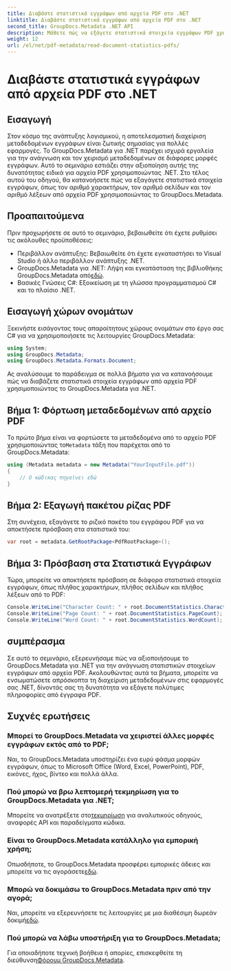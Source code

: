 ```yaml
---
title: Διαβάστε στατιστικά εγγράφων από αρχεία PDF στο .NET
linktitle: Διαβάστε στατιστικά εγγράφων από αρχεία PDF στο .NET
second_title: GroupDocs.Metadata .NET API
description: Μάθετε πώς να εξάγετε στατιστικά στοιχεία εγγράφων PDF χρησιμοποιώντας το GroupDocs.Metadata για .NET. Βελτιώστε τις δυνατότητες διαχείρισης εγγράφων σας χωρίς κόπο.
weight: 12
url: /el/net/pdf-metadata/read-document-statistics-pdfs/
---
```


# Διαβάστε στατιστικά εγγράφων από αρχεία PDF στο .NET

## Εισαγωγή
Στον κόσμο της ανάπτυξης λογισμικού, η αποτελεσματική διαχείριση μεταδεδομένων εγγράφων είναι ζωτικής σημασίας για πολλές εφαρμογές. Το GroupDocs.Metadata για .NET παρέχει ισχυρά εργαλεία για την ανάγνωση και τον χειρισμό μεταδεδομένων σε διάφορες μορφές εγγράφων. Αυτό το σεμινάριο εστιάζει στην αξιοποίηση αυτής της δυνατότητας ειδικά για αρχεία PDF χρησιμοποιώντας .NET. Στο τέλος αυτού του οδηγού, θα κατανοήσετε πώς να εξαγάγετε στατιστικά στοιχεία εγγράφων, όπως τον αριθμό χαρακτήρων, τον αριθμό σελίδων και τον αριθμό λέξεων από αρχεία PDF χρησιμοποιώντας το GroupDocs.Metadata.
## Προαπαιτούμενα
Πριν προχωρήσετε σε αυτό το σεμινάριο, βεβαιωθείτε ότι έχετε ρυθμίσει τις ακόλουθες προϋποθέσεις:
- Περιβάλλον ανάπτυξης: Βεβαιωθείτε ότι έχετε εγκαταστήσει το Visual Studio ή άλλο περιβάλλον ανάπτυξης .NET.
-  GroupDocs.Metadata για .NET: Λήψη και εγκατάσταση της βιβλιοθήκης GroupDocs.Metadata από[εδώ](https://releases.groupdocs.com/metadata/net/).
- Βασικές Γνώσεις C#: Εξοικείωση με τη γλώσσα προγραμματισμού C# και το πλαίσιο .NET.

## Εισαγωγή χώρων ονομάτων
Ξεκινήστε εισάγοντας τους απαραίτητους χώρους ονομάτων στο έργο σας C# για να χρησιμοποιήσετε τις λειτουργίες GroupDocs.Metadata:
```csharp
using System;
using GroupDocs.Metadata;
using GroupDocs.Metadata.Formats.Document;
```

Ας αναλύσουμε το παράδειγμα σε πολλά βήματα για να κατανοήσουμε πώς να διαβάζετε στατιστικά στοιχεία εγγράφων από αρχεία PDF χρησιμοποιώντας το GroupDocs.Metadata για .NET.
## Βήμα 1: Φόρτωση μεταδεδομένων από αρχείο PDF
 Το πρώτο βήμα είναι να φορτώσετε τα μεταδεδομένα από το αρχείο PDF χρησιμοποιώντας το`Metadata` τάξη που παρέχεται από το GroupDocs.Metadata:
```csharp
using (Metadata metadata = new Metadata("YourInputFile.pdf"))
{
    // Ο κώδικας πηγαίνει εδώ
}
```
## Βήμα 2: Εξαγωγή πακέτου ρίζας PDF
Στη συνέχεια, εξαγάγετε το ριζικό πακέτο του εγγράφου PDF για να αποκτήσετε πρόσβαση στα στατιστικά του:
```csharp
var root = metadata.GetRootPackage<PdfRootPackage>();
```
## Βήμα 3: Πρόσβαση στα Στατιστικά Εγγράφων
Τώρα, μπορείτε να αποκτήσετε πρόσβαση σε διάφορα στατιστικά στοιχεία εγγράφων, όπως πλήθος χαρακτήρων, πλήθος σελίδων και πλήθος λέξεων από το PDF:
```csharp
Console.WriteLine("Character Count: " + root.DocumentStatistics.CharacterCount);
Console.WriteLine("Page Count: " + root.DocumentStatistics.PageCount);
Console.WriteLine("Word Count: " + root.DocumentStatistics.WordCount);
```

## συμπέρασμα
Σε αυτό το σεμινάριο, εξερευνήσαμε πώς να αξιοποιήσουμε το GroupDocs.Metadata για .NET για την ανάγνωση στατιστικών στοιχείων εγγράφων από αρχεία PDF. Ακολουθώντας αυτά τα βήματα, μπορείτε να ενσωματώσετε απρόσκοπτα τη διαχείριση μεταδεδομένων στις εφαρμογές σας .NET, δίνοντάς σας τη δυνατότητα να εξάγετε πολύτιμες πληροφορίες από έγγραφα PDF.

## Συχνές ερωτήσεις
### Μπορεί το GroupDocs.Metadata να χειριστεί άλλες μορφές εγγράφων εκτός από το PDF;
Ναι, το GroupDocs.Metadata υποστηρίζει ένα ευρύ φάσμα μορφών εγγράφων, όπως το Microsoft Office (Word, Excel, PowerPoint), PDF, εικόνες, ήχος, βίντεο και πολλά άλλα.
### Πού μπορώ να βρω λεπτομερή τεκμηρίωση για το GroupDocs.Metadata για .NET;
 Μπορείτε να ανατρέξετε στο[τεκμηρίωση](https://tutorials.groupdocs.com/metadata/net/) για αναλυτικούς οδηγούς, αναφορές API και παραδείγματα κώδικα.
### Είναι το GroupDocs.Metadata κατάλληλο για εμπορική χρήση;
 Οπωσδήποτε, το GroupDocs.Metadata προσφέρει εμπορικές άδειες και μπορείτε να τις αγοράσετε[εδώ](https://purchase.groupdocs.com/buy).
### Μπορώ να δοκιμάσω το GroupDocs.Metadata πριν από την αγορά;
 Ναι, μπορείτε να εξερευνήσετε τις λειτουργίες με μια διαθέσιμη δωρεάν δοκιμή[εδώ](https://releases.groupdocs.com/).
### Πού μπορώ να λάβω υποστήριξη για το GroupDocs.Metadata;
 Για οποιαδήποτε τεχνική βοήθεια ή απορίες, επισκεφθείτε τη διεύθυνση[Φόρουμ GroupDocs.Metadata](https://forum.groupdocs.com/c/metadata/14).